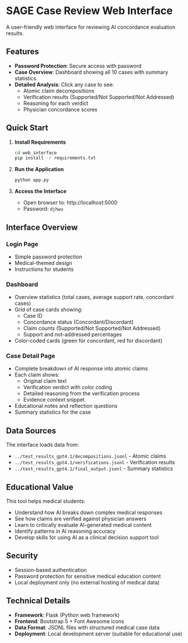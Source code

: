 # SAGE Case Review Web Interface

A user-friendly web interface for reviewing AI concordance evaluation results.

## Features

- **Password Protection**: Secure access with password
- **Case Overview**: Dashboard showing all 10 cases with summary statistics
- **Detailed Analysis**: Click any case to see:
  - Atomic claim decompositions
  - Verification results (Supported/Not Supported/Not Addressed)
  - Reasoning for each verdict
  - Physician concordance scores

## Quick Start

1. **Install Requirements**
   ```bash
   cd web_interface
   pip install -r requirements.txt
   ```

2. **Run the Application**
   ```bash
   python app.py
   ```

3. **Access the Interface**
   - Open browser to: http://localhost:5000
   - Password: `djhwu`

## Interface Overview

### Login Page
- Simple password protection
- Medical-themed design
- Instructions for students

### Dashboard
- Overview statistics (total cases, average support rate, concordant cases)
- Grid of case cards showing:
  - Case ID
  - Concordance status (Concordant/Discordant)
  - Claim counts (Supported/Not Supported/Not Addressed)
  - Support and not-addressed percentages
- Color-coded cards (green for concordant, red for discordant)

### Case Detail Page
- Complete breakdown of AI response into atomic claims
- Each claim shows:
  - Original claim text
  - Verification verdict with color coding
  - Detailed reasoning from the verification process
  - Evidence context snippet
- Educational notes and reflection questions
- Summary statistics for the case

## Data Sources

The interface loads data from:
- `../test_results_gpt4.1/decompositions.jsonl` - Atomic claims
- `../test_results_gpt4.1/verifications.jsonl` - Verification results  
- `../test_results_gpt4.1/final_output.jsonl` - Summary statistics

## Educational Value

This tool helps medical students:
- Understand how AI breaks down complex medical responses
- See how claims are verified against physician answers
- Learn to critically evaluate AI-generated medical content
- Identify patterns in AI reasoning accuracy
- Develop skills for using AI as a clinical decision support tool

## Security

- Session-based authentication
- Password protection for sensitive medical education content
- Local deployment only (no external hosting of medical data)

## Technical Details

- **Framework**: Flask (Python web framework)
- **Frontend**: Bootstrap 5 + Font Awesome icons
- **Data Format**: JSONL files with structured medical case data
- **Deployment**: Local development server (suitable for educational use)